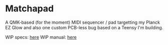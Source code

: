 # Matchapad

A QMK-based (for the moment) MIDI sequencer / pad targetting my Planck EZ
Glow and also one custom PCB-less bug based on a Teensy I'm building.

WIP specs: [here](./docs/specs.md)
WIP manual: [here](./docs/manual.md)
